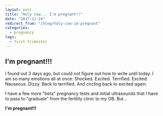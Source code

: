 ```yaml
---
layout: post
title: "Holy cow... I'm pregnant!!"
date: "2017-11-24"
redirect_from: "/blog/holy-cow-im-pregnant"
categories:
  - pregnancy
tags:
  - first trimester
---
```


## I'm pregnant!!!

I found out 3 days ago, but could not figure out how to write until today. I am so many emotions all at once: Shocked. Excited. Terrified. Excited. Nauseous. Dizzy. Back to terrified. And circling back to excited again.

I have a few more "beta" pregnancy tests and initial ultrasounds that I have to pass to "graduate" from the fertility clinic to my OB. But...

**I'm pregnant!!!**

